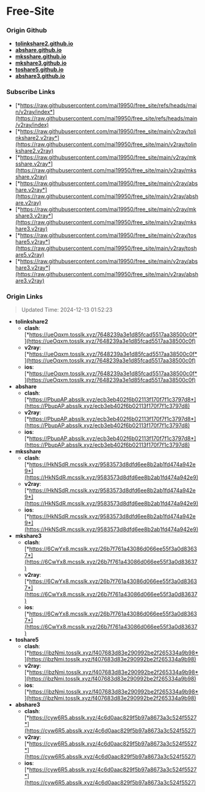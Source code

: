 # Free-Site

### Origin Github

- [**tolinkshare2.github.io**](https://github.com/tolinkshare2/tolinkshare2.github.io)
- [**abshare.github.io**](https://github.com/abshare/abshare.github.io)
- [**mksshare.github.io**](https://github.com/mksshare/mksshare.github.io)
- [**mkshare3.github.io**](https://github.com/mkshare3/mkshare3.github.io)
- [**toshare5.github.io**](https://github.com/toshare5/toshare5.github.io)
- [**abshare3.github.io**](https://github.com/abshare3/abshare3.github.io)

### Subscribe Links

- [*https://raw.githubusercontent.com/mai19950/free_site/refs/heads/main/v2ray/index*](https://raw.githubusercontent.com/mai19950/free_site/refs/heads/main/v2ray/index)
- [*https://raw.githubusercontent.com/mai19950/free_site/main/v2ray/tolinkshare2.v2ray*](https://raw.githubusercontent.com/mai19950/free_site/main/v2ray/tolinkshare2.v2ray)
- [*https://raw.githubusercontent.com/mai19950/free_site/main/v2ray/mksshare.v2ray*](https://raw.githubusercontent.com/mai19950/free_site/main/v2ray/mksshare.v2ray)
- [*https://raw.githubusercontent.com/mai19950/free_site/main/v2ray/abshare.v2ray*](https://raw.githubusercontent.com/mai19950/free_site/main/v2ray/abshare.v2ray)
- [*https://raw.githubusercontent.com/mai19950/free_site/main/v2ray/mkshare3.v2ray*](https://raw.githubusercontent.com/mai19950/free_site/main/v2ray/mkshare3.v2ray)
- [*https://raw.githubusercontent.com/mai19950/free_site/main/v2ray/toshare5.v2ray*](https://raw.githubusercontent.com/mai19950/free_site/main/v2ray/toshare5.v2ray)
- [*https://raw.githubusercontent.com/mai19950/free_site/main/v2ray/abshare3.v2ray*](https://raw.githubusercontent.com/mai19950/free_site/main/v2ray/abshare3.v2ray)

### Origin Links

> Updated Time: 2024-12-13 01:52:23

- **tolinkshare2**
  - **clash**: [*https://ueOqxm.tosslk.xyz/7648239a3e1d85fcad5517aa38500c0f*](https://ueOqxm.tosslk.xyz/7648239a3e1d85fcad5517aa38500c0f)
  - **v2ray**: [*https://ueOqxm.tosslk.xyz/7648239a3e1d85fcad5517aa38500c0f*](https://ueOqxm.tosslk.xyz/7648239a3e1d85fcad5517aa38500c0f)
  - **ios**: [*https://ueOqxm.tosslk.xyz/7648239a3e1d85fcad5517aa38500c0f*](https://ueOqxm.tosslk.xyz/7648239a3e1d85fcad5517aa38500c0f)
- **abshare**
  - **clash**: [*https://PbupAP.absslk.xyz/ecb3eb402f6b02113f170f7f1c3797d8*](https://PbupAP.absslk.xyz/ecb3eb402f6b02113f170f7f1c3797d8)
  - **v2ray**: [*https://PbupAP.absslk.xyz/ecb3eb402f6b02113f170f7f1c3797d8*](https://PbupAP.absslk.xyz/ecb3eb402f6b02113f170f7f1c3797d8)
  - **ios**: [*https://PbupAP.absslk.xyz/ecb3eb402f6b02113f170f7f1c3797d8*](https://PbupAP.absslk.xyz/ecb3eb402f6b02113f170f7f1c3797d8)
- **mksshare**
  - **clash**: [*https://HkNSdR.mcsslk.xyz/9583573d8dfd6ee8b2ab1fd474a942e9*](https://HkNSdR.mcsslk.xyz/9583573d8dfd6ee8b2ab1fd474a942e9)
  - **v2ray**: [*https://HkNSdR.mcsslk.xyz/9583573d8dfd6ee8b2ab1fd474a942e9*](https://HkNSdR.mcsslk.xyz/9583573d8dfd6ee8b2ab1fd474a942e9)
  - **ios**: [*https://HkNSdR.mcsslk.xyz/9583573d8dfd6ee8b2ab1fd474a942e9*](https://HkNSdR.mcsslk.xyz/9583573d8dfd6ee8b2ab1fd474a942e9)
- **mkshare3**
  - **clash**: [*https://6CwYx8.mcsslk.xyz/26b7f761a43086d066ee55f3a0d83637*](https://6CwYx8.mcsslk.xyz/26b7f761a43086d066ee55f3a0d83637)
  - **v2ray**: [*https://6CwYx8.mcsslk.xyz/26b7f761a43086d066ee55f3a0d83637*](https://6CwYx8.mcsslk.xyz/26b7f761a43086d066ee55f3a0d83637)
  - **ios**: [*https://6CwYx8.mcsslk.xyz/26b7f761a43086d066ee55f3a0d83637*](https://6CwYx8.mcsslk.xyz/26b7f761a43086d066ee55f3a0d83637)
- **toshare5**
  - **clash**: [*https://ibzNmi.tosslk.xyz/f407683d83e290992be2f265334a9b98*](https://ibzNmi.tosslk.xyz/f407683d83e290992be2f265334a9b98)
  - **v2ray**: [*https://ibzNmi.tosslk.xyz/f407683d83e290992be2f265334a9b98*](https://ibzNmi.tosslk.xyz/f407683d83e290992be2f265334a9b98)
  - **ios**: [*https://ibzNmi.tosslk.xyz/f407683d83e290992be2f265334a9b98*](https://ibzNmi.tosslk.xyz/f407683d83e290992be2f265334a9b98)
- **abshare3**
  - **clash**: [*https://cyw6R5.absslk.xyz/4c6d0aac829f5b97a8673a3c524f5527*](https://cyw6R5.absslk.xyz/4c6d0aac829f5b97a8673a3c524f5527)
  - **v2ray**: [*https://cyw6R5.absslk.xyz/4c6d0aac829f5b97a8673a3c524f5527*](https://cyw6R5.absslk.xyz/4c6d0aac829f5b97a8673a3c524f5527)
  - **ios**: [*https://cyw6R5.absslk.xyz/4c6d0aac829f5b97a8673a3c524f5527*](https://cyw6R5.absslk.xyz/4c6d0aac829f5b97a8673a3c524f5527)
